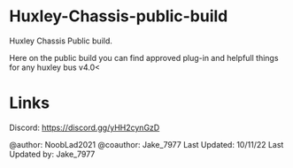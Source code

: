 # Huxley-Chassis-public-build
Huxley Chassis Public build.

Here on the public build you can find approved plug-in and helpfull things for any huxley bus v4.0<

# Links
Discord: https://discord.gg/yHH2cynGzD

@author: NoobLad2021 
@coauthor: Jake_7977 
Last Updated: 10/11/22 
Last Updated by: Jake_7977
